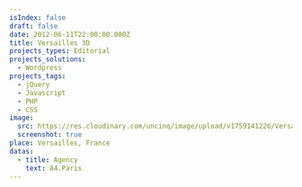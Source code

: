 ```yaml
---
isIndex: false
draft: false
date: 2012-06-11T22:00:00.000Z
title: Versailles 3D
projects_types: Editorial
projects_solutions:
  - Wordpress
projects_tags:
  - jQuery
  - Javascript
  - PHP
  - CSS
image:
  src: https://res.cloudinary.com/uncinq/image/upload/v1759141226/Versailles_maquettes_v2_1_c1uoap.jpg
  screenshot: true
place: Versailles, France
datas:
  - title: Agency
    text: 84.Paris
---
```

